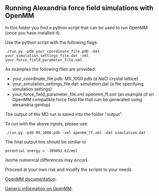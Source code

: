 Running Alexandria force field simulations with OpenMM
------------------------------------------------------
In this folder you find a python script that can be used to run OpenMM
(once you have installed it). 

Use the python script with the following flags:

```
./run.py -pdb your_coordinate_file.pdb -dat your_simulation_settings_file.dat -xml your_force_field_parameter_file.xml 
```

As examples the following files are provided:
+ your_coordinate_file.pdb: MX_1000.pdb (a NaCl crystal lattice)
+ your_simulation_settings_file.dat: simulation.dat (a file specifying simulation settings)
+ your_force_field_parameter_file.xml  openmm_ff.xml (an example of an OpenMM compatible force field file that can be generated using alexandria gentop)

The output of the MD run is saved into the folder "output".

To run with the above inputs, please use:
```
./run.py -pdb MX_1000.pdb -xml openmm_ff.xml -dat simulation.dat
```
The final output line should be similar to
```
potential energy = -389092 kJ/mol
```
(some numerical differences may occur).

Proceed at your own risk and modify the scripts to your needs.

[OpenMM documentation](http://docs.openmm.org/development/userguide/).

[Generic information on OpenMM](https://openmm.org).



